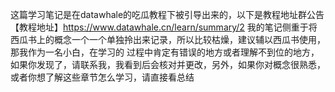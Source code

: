 这篇学习笔记是在datawhale的吃瓜教程下被引导出来的，以下是教程地址群公告
【教程地址】https://www.datawhale.cn/learn/summary/2
 我的笔记侧重于将西瓜书上的概念一个一个单独拎出来记录，所以比较枯燥，建议辅以西瓜书使用，那我作为一名小白，在学习的
 过程中肯定有错误的地方或者理解不到位的地方，如果你发现了，请联系我，我看到后会核对并更改，另外，如果你对概念很熟悉，或者你想了解这些章节怎么学习，请直接看总结
